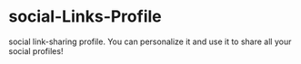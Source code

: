 # social-Links-Profile
social link-sharing profile. You can personalize it and use it to share all your social profiles!
